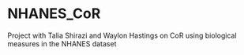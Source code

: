 # NHANES_CoR
Project with Talia Shirazi and Waylon Hastings on CoR using biological measures in the NHANES dataset
